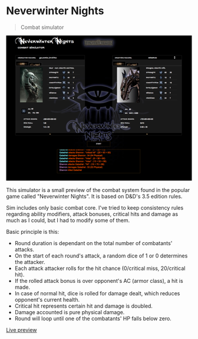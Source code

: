 Neverwinter Nights
===================
> Combat simulator

![nwn](/screenshots/nwn.png "nwn")

This simulator is a small preview of the combat system found in the popular game called "Neverwinter Nights". It is based on D&D's 3.5 edition rules.

Sim includes only basic combat core. I've tried to keep consistency rules regarding ability modifiers, attack bonuses, critical hits and damage as much as I could, but I had to modify some of them.

Basic principle is this:

- Round duration is dependant on the total number of combatants' attacks.
- On the start of each round's attack, a random dice of 1 or 0 determines the attacker.
- Each attack attacker rolls for the hit chance (0/critical miss, 20/critical hit).
- If the rolled attack bonus is over opponent's AC (armor class), a hit is made.
- In case of normal hit, dice is rolled for damage dealt, which reduces opponent's current health.
- Critical hit represents certain hit and damage is doubled.
- Damage accounted is pure physical damage.
- Round will loop until one of the combatants' HP falls below zero.

[Live preview](http://davidlazic.github.io/nwn-combat-sim/)
